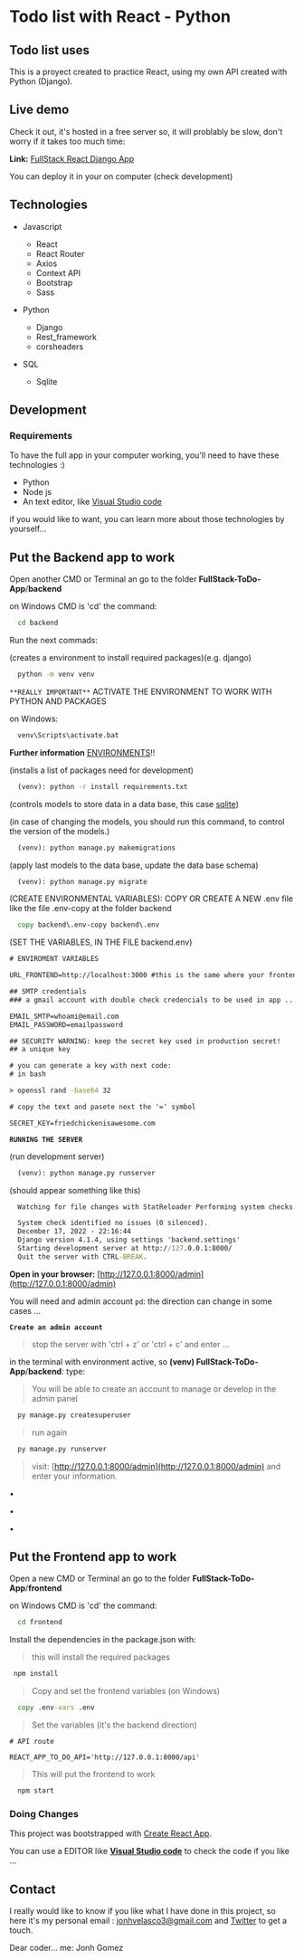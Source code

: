 # Todo list with React - Python

## Todo list uses

This is a proyect created to practice React, using my own API created with Python (Django).

## Live demo

Check it out, it's hosted in a free server so, it will problably be slow, don't worry if it takes too much time:

**Link:** [FullStack React Django App](https://rvjonh-todo-app.netlify.app/)

You can deploy it in your on computer (check development)

## Technologies

* Javascript
  * React
  * React Router
  * Axios
  * Context API
  * Bootstrap
  * Sass

* Python
  * Django
  * Rest_framework
  * corsheaders

* SQL
  * Sqlite

## Development

### Requirements

To have the full app in your computer working, you'll need to have these technologies :)

* Python
* Node js
* An text editor, like [Visual Studio code](https://code.visualstudio.com/)

if you would like to want, you can learn more about those technologies by yourself...

## Put the Backend app to work

Open another CMD or Terminal an go to the folder **FullStack-ToDo-App**/**backend**

on Windows CMD is 'cd' the command:

```cmd
  cd backend
```

Run the next commads:

(creates a environment to install required packages)(e.g. django)

```cmd
  python -m venv venv
```

`**REALLY IMPORTANT**` ACTIVATE THE ENVIRONMENT TO WORK WITH PYTHON AND PACKAGES

on Windows:

```cmd
  venv\Scripts\activate.bat
```

**Further information** [ENVIRONMENTS](https://docs.python.org/3/tutorial/venv.html)!!

(installs a list of packages need for development)

```cmd
  (venv): python -r install requirements.txt
```

(controls models to store data in a data base, this case [sqlite](https://docs.djangoproject.com/en/4.1/ref/databases/))

(in case of changing the models, you should run this command, to control the version of the models.)

```cmd
  (venv): python manage.py makemigrations
```

(apply last models to the data base, update the data base schema)

```cmd
  (venv): python manage.py migrate
```

(CREATE ENVIRONMENTAL VARIABLES): COPY OR CREATE A NEW .env file like the file .env-copy at the folder backend

```cmd
  copy backend\.env-copy backend\.env
```

(SET THE VARIABLES, IN THE FILE backend\.env)

```cmd
# ENVIROMENT VARIABLES

URL_FRONTEND=http://localhost:3000 #this is the same where your frontend is running ...

## SMTP credentials
### a gmail account with double check credencials to be used in app ...

EMAIL_SMTP=whoami@email.com
EMAIL_PASSWORD=emailpassword

## SECURITY WARNING: keep the secret key used in production secret!
## a unique key

# you can generate a key with next code:
# in bash

> openssl rand -base64 32

# copy the text and pasete next the '=' symbol

SECRET_KEY=friedchickenisawesome.com

```

**`RUNNING THE SERVER`**

(run development server)

```cmd
  (venv): python manage.py runserver
```

(should appear something like this)

```cmd
  Watching for file changes with StatReloader Performing system checks...

  System check identified no issues (0 silenced).
  December 17, 2022 - 22:16:44
  Django version 4.1.4, using settings 'backend.settings'
  Starting development server at http://127.0.0.1:8000/
  Quit the server with CTRL-BREAK.

```

**Open in your browser:** [http://127.0.0.1:8000/admin](http://127.0.0.1:8000/admin)

You will need and admin account
`pd`: the direction can change in some cases ...

**`Create an admin account`**

> stop the server with 'ctrl + z' or 'ctrl + c' and enter ...

in the terminal with environment active, so **(venv) FullStack-ToDo-App**/**backend**: type:

> You will be able to create an account to manage or develop in the admin panel

```cmd
  py manage.py createsuperuser
```

>run again

```cmd
  py manage.py runserver
```

> visit: [http://127.0.0.1:8000/admin](http://127.0.0.1:8000/admin) and enter your information.

•

•

•

## Put the Frontend app to work

Open a new CMD or Terminal an go to the folder **FullStack-ToDo-App**/**frontend**

on Windows CMD is 'cd' the command:

```cmd
  cd frontend
```

Install the dependencies in the package.json with:

>this will install the required packages

```cmd
 npm install
```

> Copy and set the frontend variables (on Windows)

```cmd
  copy .env-vars .env
```

> Set the variables (it's the backend direction)

```env
# API route

REACT_APP_TO_DO_API='http://127.0.0.1:8000/api'
```

>This will put the frontend to work

```cmd
  npm start
```

### Doing Changes

This project was bootstrapped with [Create React App](https://github.com/facebook/create-react-app).

You can use a EDITOR like [**Visual Studio code**](https://code.visualstudio.com/) to check the code if you like ...

## Contact

I really would like to know if you like what I have done in this project, so here it's my personal email : jonhvelasco3@gmail.com and [Twitter](https://twitter.com/Rvjonh) to get a touch.

Dear coder... me: Jonh Gomez
